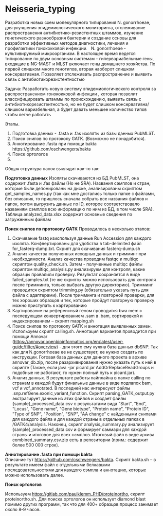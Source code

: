 # Neisseria_typing

Разработка новых схем молекулярного типирования N. gonorrhoeae, для улучшения эпидемиологического мониторинга, отслеживание распространения антибиотико-резистентных штаммов, изучение генетического разнообразия бактерии и создание основы для разработки эффективных методов диагностики, лечения и профилактики гонококковой инфекции.
 
N. gonorrhoeae - культивируемый микроорганизм. В настоящее время ведется типирование по двум основным системам - гипервариабельные гены, входящие в NG-MAST и  MLST включает гены домашнего хозяйства. По первой слишком много генотипов, вторая наоборот слишком консервативная. Позволяет отслеживать распространение и выявить связь с антибиотикорезистентностью

Задача:
Разработать новую систему эпидемиологического контроля за распространением гонококковой инфекции , которая позволит классифицировать штаммы по происхождению, выявить связь с антибиотикорезистентностью, но не будет слишком консервативна/слишком вариабельная, а будет давать меньшее количество типов чтобы легче работать



Этапы. 

1) Подготовка данных - .fasta и .fas изоляты из базы данных PubMLST. 
2) Поиск снипов по протоколу GATK. (Возможно не понадобится).
3) Аннотирование .fasta при помощи bakta https://github.com/oschwengers/bakta
4) Поиск ортологов 
5)
Общая структура папок выклядит как-то так:

**Подготовка данных**
Изоляты скачиваются из БД PubMLST, она содержит .fasta и .fas файлы (Но не SRA).  Названия сэмплов и стран, которые были депонированы на диске, анализированы скриптом get_samples_names.py (так как мне достались только папке с файлами, без описания, то пришлось сначала собрать все названия файлов и папок, потом выгрузить данные по ID, которое соответствовало названиям сэмплов всю информацию по ним из БД, в том числе SRA). Таблица analyzed_data.xlsx содержит основные сведения по загруженным файлам

**Поиск снипов по протоколу GATK**
Проводилось в несколько этапов:

1) Скачивание fastq изиспользуя данные Run Accession для каждого изолята. Конфвертированы для удобства в tab-delimited файл for_fasterq-dump.txt. Скрипт для скачивания fasterq-dump.sh
2) Анализ качества полученных исходных данных и тримминг при необходимости. Анализ качества проводим fastqc и multiqc скриптом quality_check.sh. Затем - полученные multiqc файлы скриптом multiqc_analysis.py анализируем для контроля, какие образцы провалили проверку. Результат сохраняется в виде failed_samples.txt (те же скрипты можно использовать для контроля после тримминга, только выбрать другую директорию). Тримминг проводится скриптом trimming.py (обязательно указать путь для файла с адаптерами). После тримминга и повторной проверки, для тех хороших образцов и тех, которые пройдут повторную проверку можно приступать к картированию
3) Картирование на референсный геном проводится bwa mem с последующем конвертированием .sam в .bam, сортировкой и индексированием – скрипт mapping.sh
5) Поиск снипов по протоколу GATK и аннотация выявленных замен. Используем скрипт calling.sh.  Аннотация вариантов проводится при помощи Annovar (https://annovar.openbioinformatics.org/en/latest/user-guide/filter/#overview) - для этого ему нужна база данных dbSNP. Так как для N.gonorrhoeae ее не существует, ее нужно создать по инструкции. Готовая база данных для данного проекта в архиве annovar_db.zip, после разархивирования нужно указать путь к ней в скрипте (Также, если java -jar picard.jar AddOrReplaceReadGroups и подобные не работают, то нужен полный путь к picard.jar).
6) Анализ данных.
   В результате работы пайплайна в папке calling по странам в каждой будут финальные данные в виде подпапок bam, vcf и vcf_annotated. В последней нас интересуют файлы .snp.refGene.exonic_variant_function. Скрипт parsing_GATK_output.py экстрагирует данные из этих файлов и создает файлы {sample}_processed_data.csv с результатами вида "Start", "End", "Locus", "Gene name", "Gene biotype", "Protein name", "Protein ID", "Type of SNP", "Position", "SNP", "AA change" с найденными снипами для каждого файла и для каждой страны в отдельных папках в /GATK4/analysis. Наконец, скрипт analysis_summary.py анализирует {sample}_processed_data.csv и формирует саммари для каждой страны и итоговое для всех сэмплов. Итоговый файл в виде архива combined_summary.csv.zip есть в репозитории (прим.: содержит более 500 000 строк).

**Аннотирование .fasta при помощи bakta**   
Описание тут https://github.com/oschwengers/bakta. Скрипт bakta.sh – в результате имеем файл с отдельными белкавыми последовательностями для каждого сэмпла и аннотацию, которые можно использовать далее.

**Поиск ортологов**

Используем https://gitlab.com/paulklemm_PHD/proteinortho, скрипт proteinortho.sh. Для поиска ортологов он использует diamond blast помимо других программ, так что для 400+ образцов процесс занимает около 8-9 часов. 

